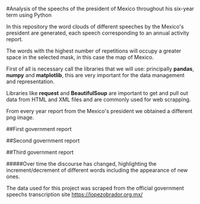 #Analysis of the speechs of the president of Mexico throughout his six-year term using Python

In this repository the word clouds of different speeches by the Mexico's  president are generated, each speech corresponding to an annual activity report.

The words with the highest number of repetitions will occupy a greater space in the selected mask, in this case the map of Mexico.

First of all is necessary call the libraries that we will use: principally **pandas**, **numpy** and **matplotlib**, this are very important for the data management and representation.

Libraries like **request** and **BeautifulSoup** are important to get and pull out data from HTML and XML files and are commonly used for web scrapping.

From every year report from the Mexico's president we obtained a different png image.

##First government report

##Second government report

##Third government report

#####Over time the discourse has changed, highlighting the increment/decrement of different words including the appearance of new ones.

The data used for this project was scraped from the official government speechs transcription site https://lopezobrador.org.mx/
